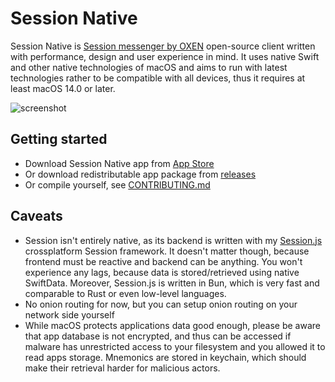 # Session Native

Session Native is [Session messenger by OXEN](https://getsession.org) open-source client written with performance, design and user experience in mind. It uses native Swift and other native technologies of macOS and aims to run with latest technologies rather to be compatible with all devices, thus it requires at least macOS 14.0 or later.

![screenshot]()

## Getting started

- Download Session Native app from [App Store](https://example.org) 
- Or download redistributable app package from [releases](https://github.com/VityaSchel/session-native/releases)
- Or compile yourself, see [CONTRIBUTING.md](./CONTRIBUTING.md)

## Caveats

- Session isn't entirely native, as its backend is written with my [Session.js](https://sessionjs.github.io/) crossplatform Session framework. It doesn't matter though, because frontend must be reactive and backend can be anything. You won't experience any lags, because data is stored/retrieved using native SwiftData. Moreover, Session.js is written in Bun, which is very fast and comparable to Rust or even low-level languages.
- No onion routing for now, but you can setup onion routing on your network side yourself
- While macOS protects applications data good enough, please be aware that app database is not encrypted, and thus can be accessed if malware has unrestricted access to your filesystem and you allowed it to read apps storage. Mnemonics are stored in keychain, which should make their retrieval harder for malicious actors.
